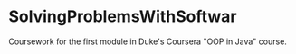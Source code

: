 # SolvingProblemsWithSoftwar
Coursework for the first module in Duke's Coursera "OOP in Java" course.
